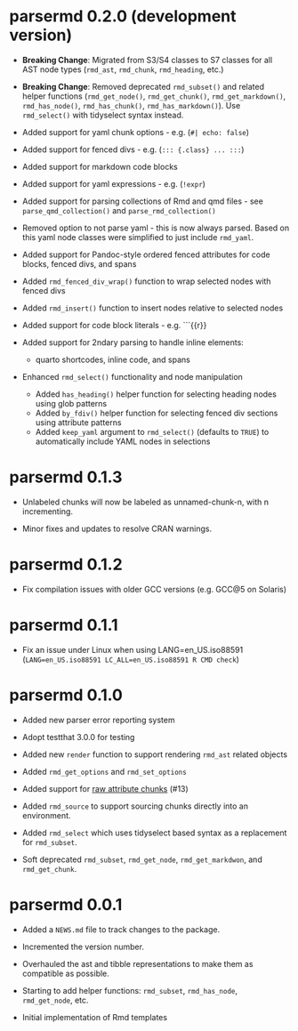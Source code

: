 # parsermd 0.2.0 (development version)

* **Breaking Change**: Migrated from S3/S4 classes to S7 classes for all AST node types (`rmd_ast`, `rmd_chunk`, `rmd_heading`, etc.)

* **Breaking Change**: Removed deprecated `rmd_subset()` and related helper functions (`rmd_get_node()`, `rmd_get_chunk()`, `rmd_get_markdown()`, `rmd_has_node()`, `rmd_has_chunk()`, `rmd_has_markdown()`). Use `rmd_select()` with tidyselect syntax instead.

* Added support for yaml chunk options - e.g. (`#| echo: false`)

* Added support for fenced divs - e.g. (`::: {.class} ... :::`)

* Added support for markdown code blocks

* Added support for yaml expressions - e.g. (`!expr`)

* Added support for parsing collections of Rmd and qmd files - see `parse_qmd_collection()` and `parse_rmd_collection()`

* Removed option to not parse yaml - this is now always parsed. Based on this yaml node classes were simplified to just include `rmd_yaml`.

* Added support for Pandoc-style ordered fenced attributes for code blocks, fenced divs, and spans

* Added `rmd_fenced_div_wrap()` function to wrap selected nodes with fenced divs

* Added `rmd_insert()` function to insert nodes relative to selected nodes

* Added support for code block literals - e.g. ```{{r}}

* Added support for 2ndary parsing to handle inline elements:

  * quarto shortcodes, inline code, and spans

* Enhanced `rmd_select()` functionality and node manipulation

  * Added `has_heading()` helper function for selecting heading nodes using glob patterns
  * Added `by_fdiv()` helper function for selecting fenced div sections using attribute patterns
  * Added `keep_yaml` argument to `rmd_select()` (defaults to `TRUE`) to automatically include YAML nodes in selections

# parsermd 0.1.3

* Unlabeled chunks will now be labeled as unnamed-chunk-n, with n incrementing.

* Minor fixes and updates to resolve CRAN warnings.

# parsermd 0.1.2

* Fix compilation issues with older GCC versions (e.g. GCC@5 on Solaris)

# parsermd 0.1.1

* Fix an issue under Linux when using LANG=en_US.iso88591 (`LANG=en_US.iso88591 LC_ALL=en_US.iso88591 R CMD check`)

# parsermd 0.1.0

* Added new parser error reporting system

* Adopt testthat 3.0.0 for testing

* Added new `render` function to support rendering `rmd_ast` related objects

* Added `rmd_get_options` and `rmd_set_options`

* Added support for [raw attribute chunks](https://pandoc.org/MANUAL.html#extension-raw_attribute) (#13)

* Added `rmd_source` to support sourcing chunks directly into an environment.

* Added `rmd_select` which uses tidyselect based syntax as a replacement for `rmd_subset`.

* Soft deprecated `rmd_subset`, `rmd_get_node`, `rmd_get_markdwon`, and `rmd_get_chunk`.

# parsermd 0.0.1

* Added a `NEWS.md` file to track changes to the package.

* Incremented the version number.

* Overhauled the ast and tibble representations to make them as compatible as possible.

* Starting to add helper functions: `rmd_subset`, `rmd_has_node`, `rmd_get_node`, etc.

* Initial implementation of Rmd templates

